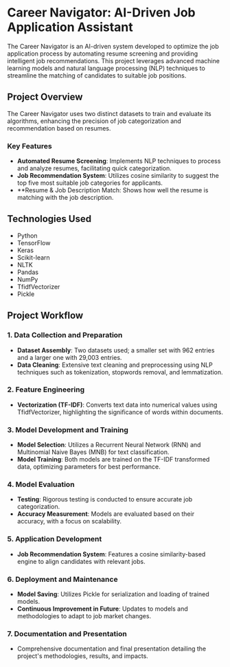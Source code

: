 # Career Navigator: AI-Driven Job Application Assistant

The Career Navigator is an AI-driven system developed to optimize the job application process by automating resume screening and providing intelligent job recommendations. This project leverages advanced machine learning models and natural language processing (NLP) techniques to streamline the matching of candidates to suitable job positions.

## Project Overview

The Career Navigator uses two distinct datasets to train and evaluate its algorithms, enhancing the precision of job categorization and recommendation based on resumes.

### Key Features

- **Automated Resume Screening**: Implements NLP techniques to process and analyze resumes, facilitating quick categorization.
- **Job Recommendation System**: Utilizes cosine similarity to suggest the top five most suitable job categories for applicants.
- **Resume & Job Description Match: Shows how well the resume is matching with the job description.

## Technologies Used

- Python
- TensorFlow
- Keras
- Scikit-learn
- NLTK
- Pandas
- NumPy
- TfidfVectorizer
- Pickle

## Project Workflow

### 1. Data Collection and Preparation

- **Dataset Assembly**: Two datasets used; a smaller set with 962 entries and a larger one with 29,003 entries.
- **Data Cleaning**: Extensive text cleaning and preprocessing using NLP techniques such as tokenization, stopwords removal, and lemmatization.

### 2. Feature Engineering

- **Vectorization (TF-IDF)**: Converts text data into numerical values using TfidfVectorizer, highlighting the significance of words within documents.

### 3. Model Development and Training

- **Model Selection**: Utilizes a Recurrent Neural Network (RNN) and Multinomial Naive Bayes (MNB) for text classification.
- **Model Training**: Both models are trained on the TF-IDF transformed data, optimizing parameters for best performance.

### 4. Model Evaluation

- **Testing**: Rigorous testing is conducted to ensure accurate job categorization.
- **Accuracy Measurement**: Models are evaluated based on their accuracy, with a focus on scalability.

### 5. Application Development

- **Job Recommendation System**: Features a cosine similarity-based engine to align candidates with relevant jobs.

### 6. Deployment and Maintenance

- **Model Saving**: Utilizes Pickle for serialization and loading of trained models.
- **Continuous Improvement in Future**: Updates to models and methodologies to adapt to job market changes.

### 7. Documentation and Presentation

- Comprehensive documentation and final presentation detailing the project's methodologies, results, and impacts.
